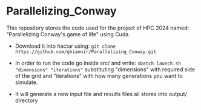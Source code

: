 # Parallelizing_Conway


This repository stores the code used for the project of HPC 2024 named: "Parallelizing Conway's game of life" using Cuda.

- Download it into hactar using:
`git clone https://github.com/ghiannir/Parallelizing_Conway.git`

- In order to run the code go inside src/ and write:
`sbatch launch.sh "dimensions" "iterations"`
substituting "dimensions" with required side of the grid and "iterations" with how many generations you want to simulate.

- It will generate a new input file and results files all stores into output/ directory
